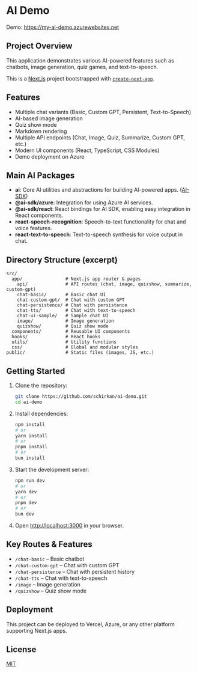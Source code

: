 # AI Demo

Demo: https://my-ai-demo.azurewebsites.net

## Project Overview

This application demonstrates various AI-powered features such as chatbots, image generation, quiz games, and text-to-speech.

This is a [Next.js](https://nextjs.org) project bootstrapped with [`create-next-app`](https://nextjs.org/docs/app/api-reference/cli/create-next-app).

## Features

- Multiple chat variants (Basic, Custom GPT, Persistent, Text-to-Speech)
- AI-based image generation
- Quiz show mode
- Markdown rendering
- Multiple API endpoints (Chat, Image, Quiz, Summarize, Custom GPT, etc.)
- Modern UI components (React, TypeScript, CSS Modules)
- Demo deployment on Azure

## Main AI Packages

- **ai**: Core AI utilities and abstractions for building AI-powered apps. ([AI-SDK](https://ai-sdk.dev/))
- **@ai-sdk/azure**: Integration for using Azure AI services.
- **@ai-sdk/react**: React bindings for AI SDK, enabling easy integration in React components.
- **react-speech-recognition**: Speech-to-text functionality for chat and voice features.
- **react-text-to-speech**: Text-to-speech synthesis for voice output in chat.

## Directory Structure (excerpt)

```
src/
  app/                # Next.js app router & pages
    api/              # API routes (chat, image, quizshow, summarize, custom-gpt)
    chat-basic/       # Basic chat UI
    chat-custom-gpt/  # Chat with custom GPT
    chat-persistence/ # Chat with persistence
    chat-tts/         # Chat with text-to-speech
    chat-ui-sample/   # Sample chat UI
    image/            # Image generation
    quizshow/         # Quiz show mode
  components/         # Reusable UI components
  hooks/              # React hooks
  utils/              # Utility functions
  css/                # Global and modular styles
public/               # Static files (images, JS, etc.)
```

## Getting Started

1. Clone the repository:
   ```bash
   git clone https://github.com/schirkan/ai-demo.git
   cd ai-demo
   ```

2. Install dependencies:
   ```bash
   npm install
   # or
   yarn install
   # or
   pnpm install
   # or
   bun install
   ```

3. Start the development server:
   ```bash
   npm run dev
   # or
   yarn dev
   # or
   pnpm dev
   # or
   bun dev
   ```

4. Open [http://localhost:3000](http://localhost:3000) in your browser.

## Key Routes & Features

- `/chat-basic` – Basic chatbot
- `/chat-custom-gpt` – Chat with custom GPT
- `/chat-persistence` – Chat with persistent history
- `/chat-tts` – Chat with text-to-speech
- `/image` – Image generation
- `/quizshow` – Quiz show mode

## Deployment

This project can be deployed to Vercel, Azure, or any other platform supporting Next.js apps.

## License

[MIT](https://choosealicense.com/licenses/mit/)